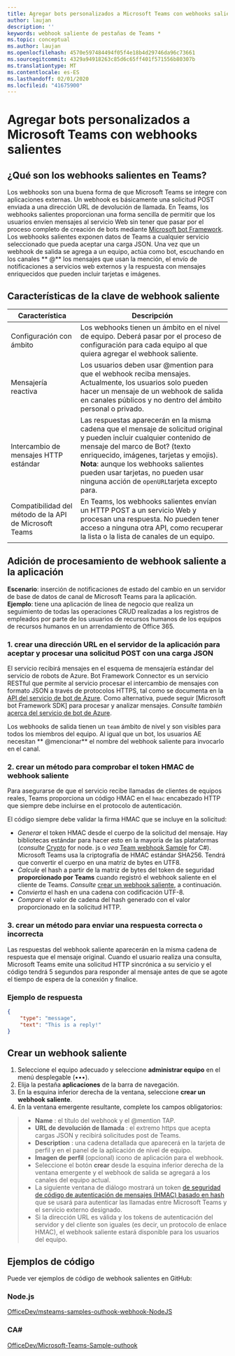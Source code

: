 ```yaml
---
title: Agregar bots personalizados a Microsoft Teams con webhooks salientes
author: laujan
description: ''
keywords: webhook saliente de pestañas de Teams *
ms.topic: conceptual
ms.author: laujan
ms.openlocfilehash: 4570e597484494f05f4e18b4d29746da96c73661
ms.sourcegitcommit: 4329a94918263c85d6c65ff401f571556b80307b
ms.translationtype: MT
ms.contentlocale: es-ES
ms.lasthandoff: 02/01/2020
ms.locfileid: "41675900"
---
```

# <a name="add-custom-bots-to-microsoft-teams-with-outgoing-webhooks"></a>Agregar bots personalizados a Microsoft Teams con webhooks salientes

## <a name="what-are-outgoing-webhooks-in-teams"></a>¿Qué son los webhooks salientes en Teams?

Los webhooks son una buena forma de que Microsoft Teams se integre con aplicaciones externas. Un webhook es básicamente una solicitud POST enviada a una dirección URL de devolución de llamada. En Teams, los webhooks salientes proporcionan una forma sencilla de permitir que los usuarios envíen mensajes al servicio Web sin tener que pasar por el proceso completo de creación de bots mediante [Microsoft bot Framework](https://dev.botframework.com/). Los webhooks salientes exponen datos de Teams a cualquier servicio seleccionado que pueda aceptar una carga JSON. Una vez que un webhook de salida se agrega a un equipo, actúa como bot, escuchando en los canales ** \@** los mensajes que usan la mención, el envío de notificaciones a servicios web externos y la respuesta con mensajes enriquecidos que pueden incluir tarjetas e imágenes.

## <a name="outgoing-webhook-key-features"></a>Características de la clave de webhook saliente

| Característica | Descripción |
| ------- | ----------- |
| Configuración con ámbito| Los webhooks tienen un ámbito en el nivel de equipo. Deberá pasar por el proceso de configuración para cada equipo al que quiera agregar el webhook saliente. |
| Mensajería reactiva| Los usuarios deben usar @mention para que el webhook reciba mensajes. Actualmente, los usuarios solo pueden hacer un mensaje de un webhook de salida en canales públicos y no dentro del ámbito personal o privado. |
|Intercambio de mensajes HTTP estándar|Las respuestas aparecerán en la misma cadena que el mensaje de solicitud original y pueden incluir cualquier contenido de mensaje del marco de Bot? (texto enriquecido, imágenes, tarjetas y emojis). **Nota**: aunque los webhooks salientes pueden usar tarjetas, no pueden usar ninguna acción de `openURL`tarjeta excepto para.|
| Compatibilidad del método de la API de Microsoft Teams|En Teams, los webhooks salientes envían un HTTP POST a un servicio Web y procesan una respuesta. No pueden tener acceso a ninguna otra API, como recuperar la lista o la lista de canales de un equipo.|

## <a name="adding-outgoing-webhook-processing-to-your-app"></a>Adición de procesamiento de webhook saliente a la aplicación

**Escenario**: inserción de notificaciones de estado del cambio en un servidor de base de datos de canal de Microsoft Teams para la aplicación.  
**Ejemplo**: tiene una aplicación de línea de negocio que realiza un seguimiento de todas las operaciones CRUD realizadas a los registros de empleados por parte de los usuarios de recursos humanos de los equipos de recursos humanos en un arrendamiento de Office 365.

### <a name="1-create-a-url-on-your-apps-server-to-accept-and-process-a-post-request-with-a-json-payload"></a>1. crear una dirección URL en el servidor de la aplicación para aceptar y procesar una solicitud POST con una carga JSON

El servicio recibirá mensajes en el esquema de mensajería estándar del servicio de robots de Azure. Bot Framework Connector es un servicio RESTful que permite al servicio procesar el intercambio de mensajes con formato JSON a través de protocolos HTTPS, tal como se documenta en la [API del servicio de bot de Azure](/bot-framework/rest-api/bot-framework-rest-connector-api-reference). Como alternativa, puede seguir [Microsoft bot Framework SDK] para procesar y analizar mensajes. *Consulte también*  [acerca del servicio de bot de Azure](/azure/bot-service/bot-service-overview-introduction?view=azure-bot-service-4.0).

Los webhooks de salida tienen un `team` ámbito de nivel y son visibles para todos los miembros del equipo. Al igual que un bot, los usuarios AE necesitan ** \@mencionar** el nombre del webhook saliente para invocarlo en el canal.

### <a name="2-create-a-method-to-verify-the-outgoing-webhook-hmac-token"></a>2. crear un método para comprobar el token HMAC de webhook saliente

Para asegurarse de que el servicio recibe llamadas de clientes de equipos reales, Teams proporciona un código HMAC en el `hmac` encabezado HTTP que siempre debe incluirse en el protocolo de autenticación.

El código siempre debe validar la firma HMAC que se incluye en la solicitud:

* *Generar* el token HMAC desde el cuerpo de la solicitud del mensaje. Hay bibliotecas estándar para hacer esto en la mayoría de las plataformas (*consulte* [Crypto](https://nodejs.org/api/crypto.html#crypto_crypto) for node. js o *vea* [Team webhook Sample](https://github.com/OfficeDev/microsoft-teams-sample-outgoing-webhook/blob/23eb61da5a18634d51c5247944843da9abed01b6/WebhookSampleBot/Models/AuthProvider.cs) for C\#). Microsoft Teams usa la criptografía de HMAC estándar SHA256. Tendrá que convertir el cuerpo en una matriz de bytes en UTF8.
* *Calcule* el hash a partir de la matriz de bytes del token de seguridad **proporcionado por Teams** cuando registró el webhook saliente en el cliente de Teams. *Consulte* [crear un webhook saliente](#create-an-outgoing-webhook), a continuación.
* *Convierta* el hash en una cadena con codificación UTF-8.
* *Compare* el valor de cadena del hash generado con el valor proporcionado en la solicitud HTTP.

### <a name="3-create-a-method-to-send-a-success-or-failure-response"></a>3. crear un método para enviar una respuesta correcta o incorrecta

Las respuestas del webhook saliente aparecerán en la misma cadena de respuesta que el mensaje original. Cuando el usuario realiza una consulta, Microsoft Teams emite una solicitud HTTP sincrónica a su servicio y el código tendrá 5 segundos para responder al mensaje antes de que se agote el tiempo de espera de la conexión y finalice.

### <a name="example-response"></a>Ejemplo de respuesta

```json
{
    "type": "message",
    "text": "This is a reply!"
}
```

## <a name="create-an-outgoing-webhook"></a>Crear un webhook saliente

1. Seleccione el equipo adecuado y seleccione **administrar equipo** en el menú desplegable (&#8226;&#8226;&#8226;).
1. Elija la pestaña **aplicaciones** de la barra de navegación.
1. En la esquina inferior derecha de la ventana, seleccione **crear un webhook saliente**.
1. En la ventana emergente resultante, complete los campos obligatorios:

>* **Name** : el título del webhook y el @mention TAP.
>* **URL de devolución de llamada** : el extremo https que acepta cargas JSON y recibirá solicitudes post de Teams.
>* **Description** : una cadena detallada que aparecerá en la tarjeta de perfil y en el panel de la aplicación de nivel de equipo.
>* **Imagen de perfil** (opcional) icono de aplicación para el webhook.
>* Seleccione el botón **crear** desde la esquina inferior derecha de la ventana emergente y el webhook de salida se agregará a los canales del equipo actual.
>* La siguiente ventana de diálogo mostrará un token [de seguridad de código de autenticación de mensajes (HMAC) basado en hash](https://security.stackexchange.com/questions/20129/how-and-when-do-i-use-hmac/20301) que se usará para autenticar las llamadas entre Microsoft Teams y el servicio externo designado.
>* Si la dirección URL es válida y los tokens de autenticación del servidor y del cliente son iguales (es decir, un protocolo de enlace HMAC), el webhook saliente estará disponible para los usuarios del equipo.

## <a name="code-samples"></a>Ejemplos de código

Puede ver ejemplos de código de webhook salientes en GitHub:

### <a name="nodejs"></a>Node.js

[OfficeDev/msteams-samples-outhook-webhook-NodeJS](https://github.com/OfficeDev/msteams-samples-outgoing-webhook-nodejs)

### <a name="c"></a>CA\#

[OfficeDev/Microsoft-Teams-Sample-outhook](https://github.com/OfficeDev/microsoft-teams-sample-outgoing-webhook)
